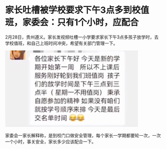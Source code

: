 # 家长吐槽被学校要求下午3点多到校值班，家委会：只有1个小时，应配合

2月28日，贵州遵义。家长发视频吐槽一小学要求家长下午3点多孩子放学时，去学校值班，和自己上班时间冲突，希望有关部门管理一下。

![85f23130226fcb18491349a3b65942ce.jpg](https://raw.githubusercontent.com/qqhsx/qqnews_image/main/2024/03/01/家长吐槽被学校要求下午3点多到校值班，家委会：只有1个小时，应配合/85f23130226fcb18491349a3b65942ce.jpg)

家委会一家长解释称，是到校门口做安全管理，每个家长一学期都要轮一次，一次一个小时，事关安全，家长多少应该配合一下。

